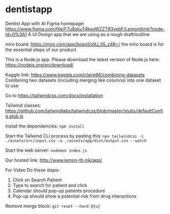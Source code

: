 # dentistapp

Dentist App with AI
Figma homepage:
https://www.figma.com/file/F7u8zkuT4keoWZZT83yebF/Lemonthink?node-id=0%3A1
A UI Design app that we are using as a rough draft/outline

miro board: https://miro.com/app/board/o9J_llS_z48=/
the miro board is for the essential steps of our product

This is a Node.js app. Please download the latest version of Node.js here:
https://nodejs.org/en/download/

Kaggle link: https://www.kaggle.com/claire66/combining-datasets
Combining two datasets (including merging like columns) into one dataset to use

Go to https://tailwindcss.com/docs/installation

Tailwind classes: https://github.com/tailwindlabs/tailwindcss/blob/master/stubs/defaultConfig.stub.js

Install the dependencies:
`npm install`

Start the Tailwind CLI process by pasting this:
`npx tailwindcss -i ./assets/src/input.css -o ./assets/app/dist/output.css --watch`

Start the web server:
`nodemon index.js`

Our hosted link:
http://www.lemon-th.ink/app/

For Video Do these steps:

1. Click on Search Patient
2. Type to search for patient and click
3. Calendar should pop-up patients procedure
4. Pop-up should show a potential risk from drug interactions

Remove merge block:
`git reset --hard @{u}`